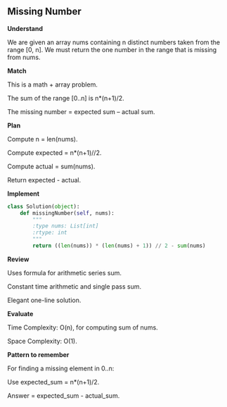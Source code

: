 ## Missing Number
**Understand**

We are given an array nums containing n distinct numbers taken from the range [0, n].
We must return the one number in the range that is missing from nums.

**Match**

This is a math + array problem.

The sum of the range [0..n] is n*(n+1)/2.

The missing number = expected sum – actual sum.

**Plan**

Compute n = len(nums).

Compute expected = n*(n+1)//2.

Compute actual = sum(nums).

Return expected - actual.

**Implement**
```py
class Solution(object):
    def missingNumber(self, nums):
        """
        :type nums: List[int]
        :rtype: int
        """
        return ((len(nums)) * (len(nums) + 1)) // 2 - sum(nums)
```

**Review**

Uses formula for arithmetic series sum.

Constant time arithmetic and single pass sum.

Elegant one-line solution.

**Evaluate**

Time Complexity: O(n), for computing sum of nums.

Space Complexity: O(1).

**Pattern to remember**

For finding a missing element in 0..n:

Use expected_sum = n*(n+1)/2.

Answer = expected_sum - actual_sum.